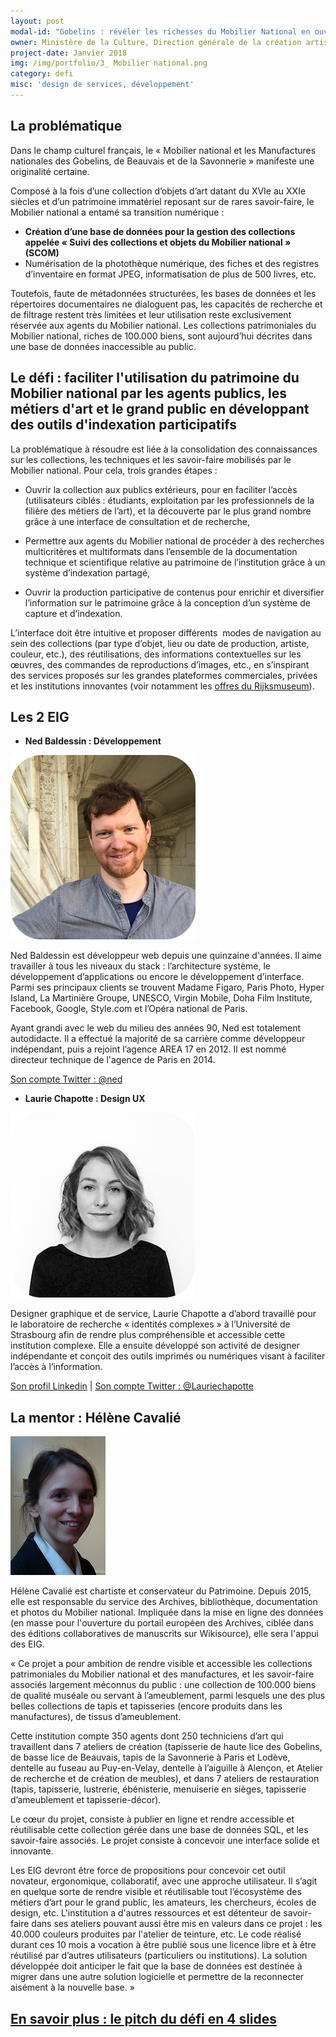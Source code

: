 ```yaml
---
layout: post
modal-id: "Gobelins : révéler les richesses du Mobilier National en ouvrant sa collection au public"
owner: Ministère de la Culture, Direction générale de la création artistique, Service du Mobilier National
project-date: Janvier 2018
img: /img/portfolio/3_ Mobilier national.png
category: defi
misc: 'design de services, développement'
---
```

## La problématique

Dans le champ culturel français, le « Mobilier national et les
Manufactures nationales des Gobelins, de Beauvais et de la
Savonnerie » manifeste une originalité certaine.

Composé à la fois d’une collection d’objets d’art datant du XVIe au
XXIe siècles et d’un patrimoine immatériel reposant sur de rares
savoir-faire, le Mobilier national a entamé sa transition numérique :

* **Création d’une base de données pour la gestion des collections
  appelée « Suivi des collections et objets du Mobilier national »
  (SCOM)**
* Numérisation de la photothèque numérique, des fiches et des
  registres d’inventaire en format JPEG, informatisation de plus de
  500 livres, etc.
  
Toutefois, faute de métadonnées structurées, les bases de données et
les répertoires documentaires ne dialoguent pas, les capacités de
recherche et de filtrage restent très limitées et leur utilisation
reste exclusivement réservée aux agents du Mobilier national.  Les
collections patrimoniales du Mobilier national, riches de 100.000
biens, sont aujourd’hui décrites dans une base de données inaccessible
au public.
  
## Le défi : faciliter l'utilisation du patrimoine du Mobilier national par les agents publics, les métiers d'art et le grand public en développant des outils d'indexation participatifs
  
La problématique à résoudre est liée à la consolidation des
connaissances sur les collections, les techniques et les savoir-faire
mobilisés par le Mobilier national. Pour cela, trois grandes étapes :
  
* Ouvrir la collection aux publics extérieurs, pour en faciliter
  l’accès (utilisateurs ciblés : étudiants, exploitation par les
  professionnels de la filière des métiers de l’art), et la découverte
  par le plus grand nombre grâce à une interface de consultation et de
  recherche,
  
* Permettre aux agents du Mobilier national de procéder à des
  recherches multicritères et multiformats dans l’ensemble de la
  documentation technique et scientifique relative au patrimoine de
  l’institution grâce à un système d’indexation partagé,

* Ouvrir la production participative de contenus pour enrichir et
  diversifier l’information sur le patrimoine grâce à la conception
  d’un système de capture et d’indexation.
  
L’interface doit être intuitive et proposer différents  modes de
navigation au sein des collections (par type d’objet, lieu ou date de
production, artiste, couleur, etc.), des réutilisations, des
informations contextuelles sur les œuvres, des commandes de
reproductions d’images, etc., en s’inspirant des services proposés sur
les grandes plateformes commerciales, privées et les institutions
innovantes (voir notamment les [offres du
Rijksmuseum](https://www.rijksmuseum.nl/en/search?ii=2&p=1)).
  
## Les 2 EIG

* **Ned Baldessin : Développement** 

![Photo de Ned Baldessin](/img/portfolio/NedBaldessin.png)

Ned Baldessin est développeur web depuis une quinzaine d'années. Il
aime travailler à tous les niveaux du stack : l’architecture système,
le développement d’applications ou encore le développement
d’interface. Parmi ses principaux clients se trouvent Madame Figaro,
Paris Photo, Hyper Island, La Martinière Groupe, UNESCO, Virgin
Mobile, Doha Film Institute, Facebook, Google, Style.com et l’Opéra
national de Paris.

Ayant grandi avec le web du milieu des années 90, Ned est totalement
autodidacte. Il a effectué la majorité de sa carrière comme
développeur indépendant, puis a rejoint l’agence AREA 17 en 2012. Il
est nommé directeur technique de l'agence de Paris en 2014.

[Son compte Twitter : @ned](https://www.twitter.com/ned)  

* **Laurie Chapotte : Design UX** 

![Photo de Laurie Chapotte](/img/portfolio/LaurieChapotte.png)

Designer graphique et de service, Laurie Chapotte a d’abord travaillé
pour le laboratoire de recherche « identités complexes » à
l’Université de Strasbourg afin de rendre plus compréhensible et
accessible cette institution complexe. Elle a ensuite développé son
activité de designer indépendante et conçoit des outils imprimés ou
numériques visant à faciliter l’accès à l’information.

[Son profil Linkedin](https://www.linkedin.com/in/lauriechapotte) |
[Son compte Twitter : @Lauriechapotte](https://www.twitter.com/Lauriechapotte)

## La mentor : Hélène Cavalié

![Photo d'Hélène Cavalié](/img/portfolio/3_gobelins.jpg)

Hélène Cavalié est chartiste et conservateur du Patrimoine. Depuis
2015, elle est responsable du service des Archives, bibliothèque,
documentation et photos du Mobilier national. Impliquée dans la mise
en ligne des données (en masse pour l'ouverture du portail européen
des Archives, ciblée dans des éditions collaboratives de manuscrits
sur Wikisource), elle sera l'appui des EIG.

« Ce projet a pour ambition de rendre visible et accessible les
collections patrimoniales du Mobilier national et des manufactures, et
les savoir-faire associés largement méconnus du public : une
collection de 100.000 biens de qualité muséale ou servant à
l’ameublement, parmi lesquels une des plus belles collections de tapis
et tapisseries (encore produits dans les manufactures), de tissus
d’ameublement.

Cette institution compte 350 agents dont 250 techniciens d’art qui
travaillent dans 7 ateliers de création (tapisserie de haute lice des
Gobelins, de basse lice de Beauvais, tapis de la Savonnerie à Paris et
Lodève, dentelle au fuseau au Puy-en-Velay, dentelle à l’aiguille à
Alençon, et Atelier de recherche et de création de meubles), et dans 7
ateliers de restauration (tapis, tapisserie, lustrerie, ébénisterie,
menuiserie en sièges, tapisserie d’ameublement et tapisserie-décor).

Le cœur du projet, consiste à publier en ligne et rendre accessible et
réutilisable cette collection gérée dans une base de données SQL, et
les savoir-faire associés. Le projet consiste à concevoir une
interface solide et innovante.

Les EIG devront être force de propositions pour concevoir cet outil
novateur, ergonomique, collaboratif, avec une approche utilisateur.
Il s’agit en quelque sorte de rendre visible et réutilisable tout
l’écosystème des métiers d’art pour le grand public, les amateurs, les
chercheurs, écoles de design, etc. L'institution a d'autres ressources
et est détenteur de savoir-faire dans ses ateliers pouvant aussi être
mis en valeurs dans ce projet : les 40.000 couleurs produites par
l'atelier de teinture, etc. Le code réalisé durant ces 10 mois a
vocation à être publié sous une licence libre et à être réutilisé par
d’autres utilisateurs (particuliers ou institutions). La solution
développée doit anticiper le fait que la base de données est destinée
à migrer dans une autre solution logicielle et permettre de la
reconnecter aisément à la nouvelle base. »

## [En savoir plus : le pitch du défi en 4 slides](https://www.slideshare.net/secret/tngFyc2xRjZ8v8)
